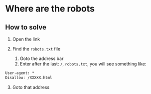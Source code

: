 # Where are the robots

## How to solve

1. Open the link
2. Find the `robots.txt` file

   1. Goto the address bar
   2. Enter after the last: `/`, `robots.txt`, you will see something like:

```txt
User-agent: *
Disallow: /XXXXX.html
```
3. Goto that address

